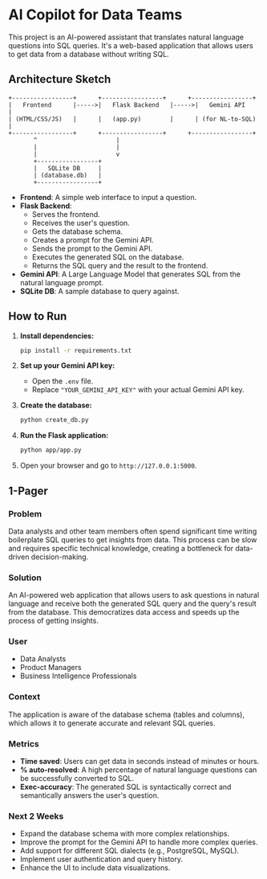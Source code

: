 # AI Copilot for Data Teams

This project is an AI-powered assistant that translates natural language questions into SQL queries. It's a web-based application that allows users to get data from a database without writing SQL.

## Architecture Sketch

```
+-----------------+      +-----------------+      +-----------------+
|   Frontend      |----->|   Flask Backend   |----->|   Gemini API    |
| (HTML/CSS/JS)   |      |   (app.py)        |      | (for NL-to-SQL) |
+-----------------+      +-----------------+      +-----------------+
       ^                      |
       |                      |
       |                      v
       +-----------------+
       |   SQLite DB     |
       | (database.db)   |
       +-----------------+
```

- **Frontend**: A simple web interface to input a question.
- **Flask Backend**: 
    - Serves the frontend.
    - Receives the user's question.
    - Gets the database schema.
    - Creates a prompt for the Gemini API.
    - Sends the prompt to the Gemini API.
    - Executes the generated SQL on the database.
    - Returns the SQL query and the result to the frontend.
- **Gemini API**: A Large Language Model that generates SQL from the natural language prompt.
- **SQLite DB**: A sample database to query against.

## How to Run

1.  **Install dependencies:**
    ```bash
    pip install -r requirements.txt
    ```

2.  **Set up your Gemini API key:**
    - Open the `.env` file.
    - Replace `"YOUR_GEMINI_API_KEY"` with your actual Gemini API key.

3.  **Create the database:**
    ```bash
    python create_db.py
    ```

4.  **Run the Flask application:**
    ```bash
    python app/app.py
    ```

5.  Open your browser and go to `http://127.0.0.1:5000`.

## 1-Pager

### Problem
Data analysts and other team members often spend significant time writing boilerplate SQL queries to get insights from data. This process can be slow and requires specific technical knowledge, creating a bottleneck for data-driven decision-making.

### Solution
An AI-powered web application that allows users to ask questions in natural language and receive both the generated SQL query and the query's result from the database. This democratizes data access and speeds up the process of getting insights.

### User
- Data Analysts
- Product Managers
- Business Intelligence Professionals

### Context
The application is aware of the database schema (tables and columns), which allows it to generate accurate and relevant SQL queries.

### Metrics
- **Time saved**: Users can get data in seconds instead of minutes or hours.
- **% auto-resolved**: A high percentage of natural language questions can be successfully converted to SQL.
- **Exec-accuracy**: The generated SQL is syntactically correct and semantically answers the user's question.

### Next 2 Weeks
- Expand the database schema with more complex relationships.
- Improve the prompt for the Gemini API to handle more complex queries.
- Add support for different SQL dialects (e.g., PostgreSQL, MySQL).
- Implement user authentication and query history.
- Enhance the UI to include data visualizations.
